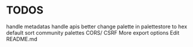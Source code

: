 # TODOS

handle metadatas
handle apis better
change palette in palettestore to hex default
sort community palettes
CORS/ CSRF
More export options
Edit README.md
